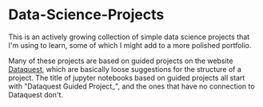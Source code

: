 # Data-Science-Projects
This is an actively growing collection of simple data science projects that I'm using to learn, some of which I might add to 
a more polished portfolio.

Many of these projects are based on guided projects on the website [Dataquest](https://www.dataquest.io/), which are basically
loose suggestions for the structure of a project. The title of jupyter notebooks based on guided projects all start with "Dataquest Guided Project_", and the ones that have no connection to Dataquest don't.
